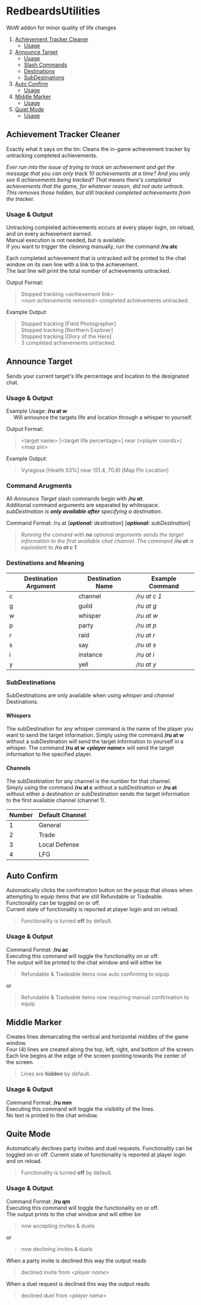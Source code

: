 # RedbeardsUtilities
WoW addon for minor quality of life changes
1. [Achievement Tracker Cleaner](#atc)
	- [Usage](#atc-usage)
1. [Announce Target](#at)
	- [Usage](#at-usage)
	- [Slash Commands](#at-arguments)
	- [Destinations](#at-destinations)
	- [SubDestinations](#at-subdestinations)
1. [Auto Confirm](#ac)
	- [Usage](#ac-usage)
1. [Middle Marker](#mm)
	- [Usage](#mm-usage)
1. [Quiet Mode](#qm)
	- [Usage](#qm-usage)

<h2 id='atc'>Achievement Tracker Cleaner</h2>

Exactly what it says on the tin: Cleans the in-game achievement tracker by untracking completed achievements.  

*Ever run into the issue of trying to track an achievement and get the message that you can only track 10 achievements at a time?
And you only see 6 achievements being tracked?
That means there's completed achievements that the game, for whatever reason, did not auto untrack.  
This removes those hidden, but still tracked completed achievements from the tracker.*

<h3 id='atc-usage'>Usage & Output</h3>

Untracking completed achievements occurs at every player login, on reload, and on every achievement earned.  
Manual execution is not needed, but is available.  
If you want to trigger the cleaning manually, run the command **\/ru atc**  

Each completed achievement that is untracked will be printed to the chat window on its own line with a link to the achievement.  
The last line will print the total number of achievements untracked.  

Output Format:  
> Stopped tracking *\<achievement link\>*  
> *\<num achievements removed\>* completed achievements untracked.

Example Output:
> Stopped tracking \[Field Photographer\]  
> Stopped tracking \[Northern Explorer\]  
> Stopped tracking \[Glory of the Hero\]  
> 3 completed achievements untracked.

<h2 id='at'>Announce Target</h2>

Sends your current target's life percentage and location to the designated chat.

<h3 id='at-usage'>Usage & Output</h3>

Example Usage: **\/ru at w**  
&nbsp;&nbsp;&nbsp;&nbsp;&nbsp;Will announce the targets life and location through a whisper to yourself.  

Output Format:  
> \<target name\> \[\<target life percentage\>\] near \(\<player coords\>\) \<map pin\>  

Example Output:  
> Vyragosa \[Health 53%\] near \(51\.4, 70\.8\) \[Map Pin Location\]

<h3 id='at-arguments'>Command Arugments</h3>

All *Announce Target* slash commands begin with ***\/ru at***.  
Additional command arguments are separated by whitespace.  
  *subDestination is ****only available after**** specifying a destination*.

Command Format: \/ru at \[***optional:*** *destination*\] \[***optional:*** *subDestination*\]
> *Running the comand with* ***no*** *optional arguments sends the target information to the first available chat channel.*
> *The command* ***\/ru at*** *is equivalent to **\/ru at c 1**.*

<h3 id='at-destinations'>Destinations and Meaning</h3>

Destination Argument | Destination Name | Example Command
---|---|---
c | channel | *\/ru at c 1*
g | guild    | *\/ru at g*
w | whisper  | *\/ru at w*
p | party    | *\/ru at p*
r | raid     | *\/ru at r*
s | say      | *\/ru at s*
i | instance | *\/ru at i*
y | yell     | *\/ru at y*

<h3 id='at-subdestinations'>SubDestinations</h3>

SubDestinations are only available when using *whisper* and *channel* Destinations.

#### Whispers
The subDestination for any whisper command is the name of the player you want to send the target information.
Simply using the command **\/ru at w** without a subDestination will send the target information to yourself in a whisper.
The command **\/ru at w** ***\<player name\>*** will send the target information to the specified player.

#### Channels
The subDestination for any channel is the number for that channel.  
Simply using the command **\/ru at c** without a subDestination or **\/ru at** without either a destination or subDestination sends the target information to the first available channel \(channel 1\).
  
Number | Default Channel
--- | ---
1 | General
2 | Trade
3 | Local Defense
4 | LFG

<h2 id='ac'>Auto Confirm</h2>

Automatically clicks the confirmation button on the popup that shows when attempting to equip items that are still Refundable or Tradeable.  
Functionality can be toggled on or off.  
Current state of functionality is reported at player login and on reload.
> Functionality is turned **off** by default.

<h3 id='ac-usage'>Usage & Output</h3>

Command Format: **\/ru ac**  
Executing this command will toggle the functionality on or off.  
The output will be printed to the chat window and will either be  
> Refundable & Tradeable items now auto confirming to equip

or  
> Refundable & Tradeable items now requiring manual confirmation to equip

<h2 id='mm'>Middle Marker</h2>

Creates lines demarcating the vertical and horizontal middles of the game window.  
Four \(4\) lines are created along the top, left, right, and bottom of the screen.  
Each line begins at the edge of the screen pointing towards the center of the screen.
> Lines are **hidden** by default.

<h3 id='mm-usage'>Usage & Output</h3>

Command Format: **\/ru mm**  
Executing this command will toggle the visibility of the lines.  
No text is printed to the chat window.  

<h2 id='qm'>Quite Mode</h2>

Automatically declines party invites and duel requests.
Functionality can be toggled on or off.
Current state of functionality is reported at player login and on reload.
> Functionality is turned **off** by default.

<h3 id='qm-usage'>Usage & Output</h3>

Command Format: **\/ru qm**  
Executing this command will toggle the functionality on or off.  
The output prints to the chat window and will either be
> now accepting invites & duels

or  
> now declining invites & duels

When a party invite is declined this way the output reads
> declined invite from *\<player name\>*

When a duel request is declined this way the output reads
> declined duel from *\<player name\>*